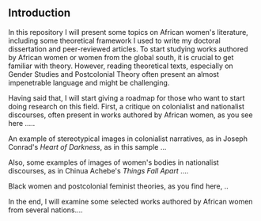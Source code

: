 ## Introduction

In this repository I will present some topics on African women's literature, including some theoretical framework I used to write my doctoral dissertation and peer-reviewed articles. To start studying works authored by African women or women from the global south, it is crucial to get familiar with theory. However, reading 
 theoretical texts, especially on Gender Studies and Postcolonial Theory often present
an almost impenetrable language and might be challenging. 

Having said that, I will start giving a roadmap for those who want to start doing research on this field. First, a critique on colonialist and nationalist discourses, often present in works authored by African women, as you see here .....

An example of stereotypical images in colonialist narratives, as in Joseph Conrad's *Heart of Darkness*, as in this sample ...

Also, some examples of images of women's bodies in nationalist discourses, as in Chinua Achebe's *Things Fall Apart* .... 



Black women and postcolonial feminist theories, as you find here, ..

In the end, I will examine some selected works authored by African women from several nations.... 









